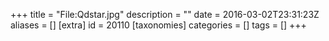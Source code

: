 +++
title = "File:Qdstar.jpg"
description = ""
date = 2016-03-02T23:31:23Z
aliases = []
[extra]
id = 20110
[taxonomies]
categories = []
tags = []
+++


